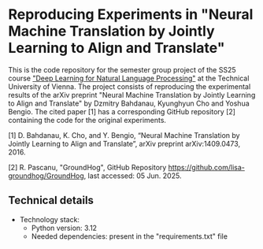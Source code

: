 # Reproducing Experiments in "Neural Machine Translation by Jointly Learning to Align and Translate"

This is the code repository for the semester group project of the SS25 course ["Deep Learning for Natural Language Processing"](https://tiss.tuwien.ac.at/course/courseDetails.xhtml?dswid=6291&dsrid=462&semester=2025S&courseNr=192039&dsrid=111) at the Technical University of Vienna. The project consists of reproducing the experimental results of the arXiv preprint "Neural Machine Translation by Jointly Learning to Align and Translate" by Dzmitry Bahdanau, Kyunghyun Cho and Yoshua Bengio. The cited paper [1] has a corresponding GitHub repository [2] containing the code for the original experiments. 

[1] D. Bahdanau, K. Cho, and Y. Bengio, “Neural Machine Translation by Jointly Learning to Align and Translate”, arXiv preprint arXiv:1409.0473, 2016.

[2] R. Pascanu, "GroundHog", GitHub Repository https://github.com/lisa-groundhog/GroundHog, last accessed: 05 Jun. 2025.

## Technical details

- Technology stack:
  - Python version: 3.12
  - Needed dependencies: present in the "requirements.txt" file

